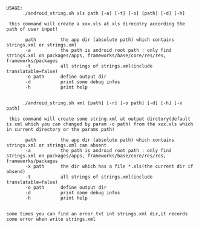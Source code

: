 
    USAGE:
          ./android_string.sh xls path [-a] [-t] [-o] [path] [-d] [-h]
    
     this command will create a xxx.xls at xls direcotry according the path of user input!
    
           path         the app dir (absolute path) which contains strings.xml or strings.xml
           -a           the path is android root path : only find strings.xml on packages/apps, frameworks/base/core/res/res, frameworks/packages
           -t           all strings of strings.xml(include translatable=false)
           -o path      define output dir
           -d           print some debug infos
           -h           print help
    
    
          ./android_string.sh xml [path] [-r] [-o path] [-d] [-h] [-x path]
    
     this command will create some string.xml at output dirctory(default is xml which you can changed by param -o path) from the xxx.xls which in current directory or the params path!
    
           path         the app dir (absolute path) which contains strings.xml or strings.xml can absent
           -a           the path is android root path : only find strings.xml on packages/apps, frameworks/base/core/res/res, frameworks/packages
           -x path      the dir which has a file *.xls(the current dir if absend)
           -t           all strings of strings.xml(include translatable=false)
           -o path      define output dir
           -d           print some debug infos
           -h           print help
    
    
    some times you can find an error.txt int strings.xml dir,it records some error when write strings.xml

